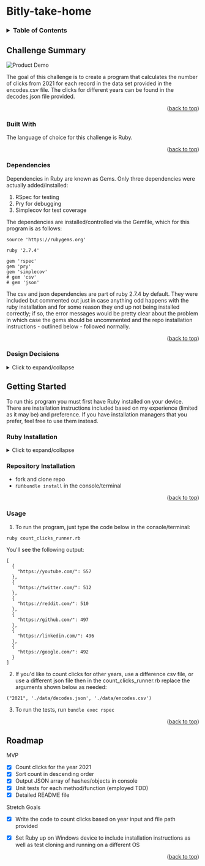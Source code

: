 # Bitly-take-home

<!-- TABLE OF CONTENTS -->
<h3>
  <details>
    <summary>Table of Contents</summary>
    <ol>
      <li>
        <a href="#challenge-summary">Challenge Summary</a>
        <ul>
          <li><a href="#built-with">Built With</a></li>
          <li><a href="#dependencies">Dependencies</a></li>
          <li><a href="#design-decisions">Design Decisions</a></li>
        </ul>
      </li>
      <li>
        <a href="#getting-started">Getting Started</a>
        <ul>
            <li><a href="#ruby-installation">Ruby Installation</a></li>
            <li><a href="#repository-installation">Repository Installation</a></li>
            <li><a href="#usage">Usage</a></li>
        </ul>
      </li>
      <li><a href="#roadmap">Roadmap</a></li>
    </ol>
  </details>
</h3>

<!-- Challenge Summary -->
## Challenge Summary

![Product Demo](assets/demo.gif)

The goal of this challenge is to create a program that calculates the number of clicks from 2021 for each record in the data set provided in the encodes.csv file. The clicks for different years can be found in the decodes.json file provided.

<p align="right">(<a href="#top">back to top</a>)</p>

<!-- Built With -->
### Built With

The language of choice for this challenge is Ruby. 

<p align="right">(<a href="#top">back to top</a>)</p>

<!-- Dependencies -->
### Dependencies

Dependencies in Ruby are known as Gems. Only three dependencies were actually added/installed:

1) RSpec for testing 
2) Pry for debugging
3) Simplecov for test coverage

The dependencies are installed/controlled via the Gemfile, which for this program is as follows:
```
source 'https://rubygems.org'

ruby '2.7.4'

gem 'rspec'
gem 'pry'
gem 'simplecov'
# gem 'csv'
# gem 'json'
```
The csv and json dependencies are part of ruby 2.7.4 by default. They were included but commented out just in case anything odd happens with the ruby installation and for some reason they end up not being installed correctly; if so, the error messages would be pretty clear about the problem in which case the gems should be uncommented and the repo installation instructions - outlined below - followed normally.

<p align="right">(<a href="#top">back to top</a>)</p>


<!-- Design Decisions -->
### Design Decisions
<details>
<summary> Click to expand/collapse </summary>

1) As the challenge makes use of CSV and JSON files rather than a database or APIs, there was no need to employ a framework within Ruby to do the challenge. This allowed for a simple and light solution using plain Ruby.

2) For the directory set up, the lib folder has two files - each being a class - while the spec folder has their corresponding tests. The data folder has the encodes.csv and decodes.json files.

3) The encodes were made into their own class and while only two of the instance variables defined were utilized, the other two were set up to allow for other possible uses outside of this tech challenge.

4) For counting clicks, a class was set up with methods 2 helper methods (add_csv_encodes and count_clicks_by_year), the primary long link count method (click_count_by_long_link), and a fourth sorting mehod (sorted_count). Besides making the code neater, it allows for other possible sorting methods to be made.

5) The methods were written with both versatility and quality control in mind by allowing different years, json file inputs, and csv file inputs to be input and yielding results accordingly. The quality control comes from being able to see the output for the 2020, 2021 and 2022 data summing the clicks up for each of the encodes and then doing a find for each bitlink to verify that they add up correctly. 

6) While numbers or a similar spreadsheet could have been used to apply filters for the quality control, it was more fun to do it the above way.

7) The driving reason for versatility was in preparation for the live coding where improvements/additions would be made. The more modular and versatile the code, the easier the modifications.

8) The most difficult part of the challenge, coding-wise, was actually the "sorted array of JSON objects containing the long URL as the key and the click count as the value" part. I understand JSON to be a format and so I was confused when I read "JSON object". I made an educated guess that the structure and its being a valid JSON format upon output is what ultimately mattered. I'm hoping to get confirmation or correction on this.

9) It was possible to get the challenge done without implementiing OOD principles and creating the Encode class by instead making use of hashes(ruby)/maps(I believe is what they're called in Go)/objects(Javascript), but I did not think that would have been a scalable approach and it would not have been easy on the eyes/mind. 

<p align="right">(<a href="#top">back to top</a>)</p>
</details>

<!-- Getting Started -->
## Getting Started

To run this program you must first have Ruby installed on your device. There are installation instructions included based on my experience (limited as it may be) and preference. If you have installation managers that you prefer, feel free to use them instead.



<!-- Ruby Installation -->
### Ruby Installation
<details>
<summary> Click to expand/collapse </summary>

### macOS:
1) Install homebrew if you have not already done so by running `/bin/bash -c "$(curl -fsSL https://raw.githubusercontent.com/Homebrew/install/HEAD/install.sh)"` in terminal. It will take some time. To confirm it's been installed correctly after it's done, press command + q on your keyboard. Start a new terminal session and type `brew doctor`, you should get `Your system is ready to brew.` as an output.

2) Install rbenv by running `brew install rbenv` in terminal. Once that is complete, run `rbenv init`; you should get an output that looks similar to: 
```
  # Load rbenv automatically by appending
  # the following to ~/.zshrc
  .
  eval "$(rbenv init -)"
```

3) Update your zshrc file with the eval line from the above output. If unsure how to open your zshrc file, use your code editor's shell command (the following example uses VScode and "code" refers to it) in the terminal: `code ~/.zshrc`. If the zshrc file does not exist, you can run ` touch ~/.zshrc` followed by the previous command to open it and paste the eval line in. Make sure to save the file then close using command + q. To confirm this step has been done correctly, start terminal again and type `rbenv versions`. If there are no error messages, you're good to go.

4) Use rbenv to install and/or change Ruby versions as needed. This program is built using Ruby 2.7.4, so we'll either install or switch to that version. If you don't see 2.7.4 listed when you run `rbenv versions`, then run `rbenv install 2.7.4` in terminal. Once done, you should see it listed after running `rbenv versions` (highly recommend command + q before checking). If you see it listed, then once you fork and clone the repo make sure to run `rbenv local 2.7.4` in the program's directory. You could also run `rbenv global 2.7.4` followed by `rbenv rehash` but that would change the globally used version to 2.7.4 rather than just the program's directory's.


### Windows:

<img src="https://media.tenor.com/niBYLqVc8Y0AAAAd/pepe-crying.gif" width="120" height="120">

Neither brew nor rbenv are supported by Windows, so you can either install a single version of Ruby to use (in this case 2.7.4) or you could use uru as an alternative Ruby Version/Environment Manager. The first step will be for Ruby 2.7.4 installation. The rest will cover uru set up and usage.

0- I recommend creating a tools folder where you'll be installing this (typically on the same drive as where you have Windows)

1- Head over to https://rubyinstaller.org/downloads/archives/ and find "Ruby+Devkit 2.7.4-1" (I'm not entirely sure if the devkit one is necessary compared to the regular Ruby, but that was what I tried and got to work). Download, and follow the set up instructions (may need to run exe as admin). You should have an option to put it on system path, make sure to have that unselected.
  
2- If you have another version of Ruby or if you'd like to add other versions for future or past use, visit: https://bitbucket.org/jonforums/uru/wiki/Downloads and download the windows version in your tools folder
  
3- Unzip the folder contents into your tools folder then run `uru_rt admin install` in command prompt in that directory. This is for reference: https://bitbucket.org/jonforums/uru/wiki/Usage, make sure to not set a system Ruby as that can cause issues and expected unexpected behaviour. I did not make a mistake with the description of the behaviour.

4- As per https://bitbucket.org/jonforums/uru/wiki/Examples, run `uru ls` in order to see a list of Ruby versions. You can register/add a Ruby version installation (as per step 1) to uru by running `uru admin add your_installation_path\bin`. Mine command for example was: `uru admin add C:\tools\Ruby27-x64\bin`. Run ls to confirm 2.7.4 has been added successfully. To switch you would just run `uru` followed by whatever Ruby 2.7.4 is listed as. Mine for example was: `uru 274p191`. And you should be all set.

<p align="right">(<a href="#top">back to top</a>)</p>
</details>

<!-- Repository Installation -->
### Repository Installation
* fork and clone repo
* run`bundle install` in the console/terminal

<p align="right">(<a href="#top">back to top</a>)</p>

<!-- Usage -->
### Usage

1) To run the program, just type the code below in the console/terminal:

`ruby count_clicks_runner.rb`

You'll see the following output:
```
[
  {
    "https://youtube.com/": 557
  },
  {
    "https://twitter.com/": 512
  },
  {
    "https://reddit.com/": 510
  },
  {
    "https://github.com/": 497
  },
  {
    "https://linkedin.com/": 496
  },
  {
    "https://google.com/": 492
  }
]
```

2) If you'd like to count clicks for other years, use a difference csv file, or use a different json file then in the count_clicks_runner.rb replace the arguments shown below as needed:

 `("2021", './data/decodes.json', './data/encodes.csv')`
 
 3) To run the tests, run `bundle exec rspec`

<p align="right">(<a href="#top">back to top</a>)</p>

<!-- ROADMAP -->
## Roadmap

MVP
* [x] Count clicks for the year 2021
* [x] Sort count in descending order
* [x] Output JSON array of hashes/objects in console
* [x] Unit tests for each method/function (employed TDD)
* [x] Detailed README file 

Stretch Goals
* [x] Write the code to count clicks based on year input and file path provided
* [x] Set Ruby up on Windows device to include installation instructions as well as test cloning and running on a different OS


<p align="right">(<a href="#top">back to top</a>)</p>
